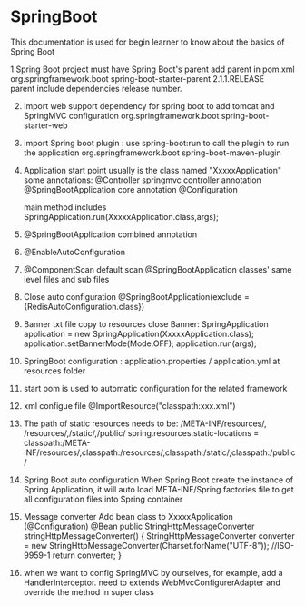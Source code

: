 # SpringBoot
This documentation is used for begin learner to know about the basics of Spring Boot

1.Spring Boot project must have Spring Boot's parent
	add parent in pom.xml
	<parent>
		<groupId>org.springframework.boot</groupId>
		<artifactId>spring-boot-starter-parent</artifactId>
		<version>2.1.1.RELEASE</version>
	</parent>   
	parent include dependencies release number.

2. import web support dependency for spring boot to add tomcat and SpringMVC configuration
	<dependency>
		<groupId>org.springframework.boot</groupId>
		<artifactId>spring-boot-starter-web</artifactId>
	</dependency>

3. import Spring boot plugin :  use spring-boot:run to call the plugin to run the application
		<plugin>
			<groupId>org.springframework.boot</groupId>
			<artifactId>spring-boot-maven-plugin</artifactId>
		</plugin>

4. Application start point usually is the class named "XxxxxApplication"
	some annotations: @Controller    springmvc controller annotation
					  @SpringBootApplication   core annotation
					  @Configuration
	
	main method includes SpringApplication.run(XxxxxApplication.class,args);
	

5. @SpringBootApplication combined annotation 

6. @EnableAutoConfiguration

7. @ComponentScan default scan @SpringBootApplication classes' same level files and sub files

8. Close auto configuration
	@SpringBootApplication(exclude = {RedisAutoConfiguration.class})
	
9. Banner  txt file copy to resources
			close Banner: SpringApplication application = new SpringApplication(XxxxxApplication.class);
							application.setBannerMode(Mode.OFF);
							application.run(args);
							
10. SpringBoot configuration : application.properties / application.yml at resources folder

12. start pom is used to automatic configuration for the related framework

13. xml configue file 
	@ImportResource("classpath:xxx.xml")

14. The path of static resources needs to be: /META-INF/resources/, /resources/,/static/,/public/
	spring.resources.static-locations = classpath:/META-INF/resources/,classpath:/resources/,classpath:/static/,classpath:/public/

15. Spring Boot auto configuration
	When Spring Boot create the instance of Spring Application, it will auto load META-INF/Spring.factories file to get all configuration files into Spring container
	
16. Message converter
	Add bean class to XxxxxApplication (@Configuration)
	@Bean
	public StringHttpMessageConverter stringHttpMessageConverter() {
		StringHttpMessageConverter converter = new StringHttpMessageConverter(Charset.forName("UTF-8")); //ISO-9959-1
		return converter;
	}
17. when we want to config SpringMVC by ourselves, for example, add a HandlerInterceptor. need to extends WebMvcConfigurerAdapter and override the method in super class
